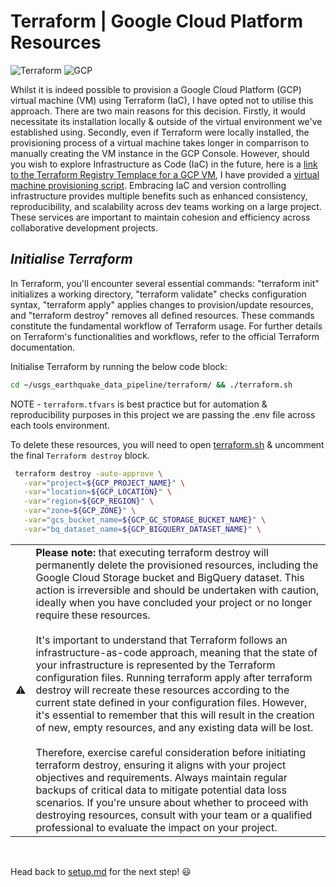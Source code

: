 # Terraform | Google Cloud Platform Resources

![Terraform](https://img.shields.io/badge/Terraform-1.7-black?style=flat&logo=terraform&logoColor=white&labelColor=573EDA)
![GCP](https://img.shields.io/badge/Google_Cloud-3772FF?style=flat&logo=googlecloud&logoColor=white&labelColor=3772FF)

Whilst it is indeed possible to provision a Google Cloud Platform (GCP) virtual machine (VM) using Terraform (IaC), I have opted not to utilise this approach. There are two main reasons for this decision. Firstly, it would necessitate its installation locally & outside of the virtual environment we've established using. Secondly, even if Terraform were locally installed, the provisioning process of a virtual machine takes longer in comparrison to manually creating the VM instance in the GCP Console. However, should you wish to explore Infrastructure as Code (IaC) in the future, here is a [link to the Terraform Registry Templace for a GCP VM](https://registry.terraform.io/providers/hashicorp/google/latest/docs/resources/compute_instance_template), I have provided a [virtual machine provisioning script](scripts/virtual_machine.tf). Embracing IaC and version controlling infrastructure provides multiple benefits such as enhanced consistency, reproducibility, and scalability across dev teams working on a large project. These services are important to maintain cohesion and efficiency across collaborative development projects.


## _Initialise Terraform_

In Terraform, you'll encounter several essential commands: "terraform init" initializes a working directory, "terraform validate" checks configuration syntax, "terraform apply" applies changes to provision/update resources, and "terraform destroy" removes all defined resources. These commands constitute the fundamental workflow of Terraform usage. For further details on Terraform's functionalities and workflows, refer to the official Terraform documentation.

Initialise Terraform by running the below code block: 

```bash
cd ~/usgs_earthquake_data_pipeline/terraform/ && ./terraform.sh
```

NOTE - `terraform.tfvars` is best practice but for automation & reproducibility purposes in this project we are passing the .env file across each tools environment. 

To delete these resources, you will need to open [terraform.sh](terraform.sh) & uncomment the final `Terraform destroy` block. 

```bash
 terraform destroy -auto-approve \
   -var="project=${GCP_PROJECT_NAME}" \
   -var="location=${GCP_LOCATION}" \
   -var="region=${GCP_REGION}" \
   -var="zone=${GCP_ZONE}" \
   -var="gcs_bucket_name=${GCP_GC_STORAGE_BUCKET_NAME}" \
   -var="bq_dataset_name=${GCP_BIGQUERY_DATASET_NAME}" \
```

<table>
   <tr>
      <td>⚠️</td>
      <td>
         <strong>Please note:</strong>  that executing terraform destroy will permanently delete the provisioned resources, including the Google Cloud Storage bucket and BigQuery dataset. This action is irreversible and should be undertaken with caution, ideally when you have concluded your project or no longer require these resources.
         <br><br>
         It's important to understand that Terraform follows an infrastructure-as-code approach, meaning that the state of your infrastructure is represented by the Terraform configuration files. Running terraform apply after terraform destroy will recreate these resources according to the current state defined in your configuration files. However, it's essential to remember that this will result in the creation of new, empty resources, and any existing data will be lost.
         <br><br>
         Therefore, exercise careful consideration before initiating terraform destroy, ensuring it aligns with your project objectives and requirements. Always maintain regular backups of critical data to mitigate potential data loss scenarios. If you're unsure about whether to proceed with destroying resources, consult with your team or a qualified professional to evaluate the impact on your project.
      </td>
   </tr>
</table>
<br>

Head back to [setup.md](usgs_earthquake_data_pipeline/setup.md) for the next step! 😃